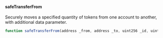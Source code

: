 #### safeTransferFrom

Securely moves a specified quantity of tokens from one account to another, with additional data parameter.

```js
function safeTransferFrom(address _from, address _to, uint256 _id, uint256 _value, bytes memory _data) public
``` 